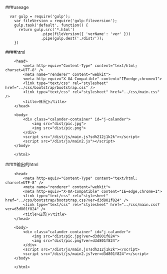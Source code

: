 ###useage
  
	  var gulp = require('gulp');
		var fileVersion = require('gulp-fileversion');
		gulp.task('default', function() {
		  return gulp.src('*.html')
		  			.pipe(fileVersion({ 'verName': 'ver' }))
		  			.pipe(gulp.dest('./dist/'));
		})	

		


####html
		<!DOCTYPE HTML>
		<html>

		<head>
		    <meta http-equiv="Content-Type" content="text/html; charset=UTF-8" />
		    <meta name="renderer" content="webkit">
		    <meta http-equiv="X-UA-Compatible" content="IE=edge,chrome=1">
		    <link type="text/css" rel="stylesheet" href="../css/bootstrap/bootstrap.css" />
		    <link type="text/css" rel="stylesheet" href="../css/main.css" />
		    <title>日历📅</title>
		</head>

		<body>
		    <div class="calander-container" id="j-calander">
		    	<img src="dist/pic.jpg">
		    	<img src="dist/pic.png">
		    </div>
		    <script src="/dist/js/main.js?sdh212j1k2k"></script>
		    <script src="/dist/js/main2.js"></script>
		</body>

		</html>
####输出的html
		<!DOCTYPE HTML>
		<html>

		<head>
		    <meta http-equiv="Content-Type" content="text/html; charset=UTF-8" />
		    <meta name="renderer" content="webkit">
		    <meta http-equiv="X-UA-Compatible" content="IE=edge,chrome=1">
		    <link type="text/css" rel="stylesheet" href="../css/bootstrap/bootstrap.css?ver=d3d801f824" />
		    <link type="text/css" rel="stylesheet" href="../css/main.css?ver=d3d801f824" />
		    <title>日历📅</title>
		</head>

		<body>
		    <div class="calander-container" id="j-calander">
		    	<img src="dist/pic.jpg?ver=d3d801f824">
		    	<img src="dist/pic.png?ver=d3d801f824">
		    </div>
		    <script src="/dist/js/main.js?sdh212j1k2k"></script>
		    <script src="/dist/js/main2.js?ver=d3d801f824"></script>
		</body>

		</html>
